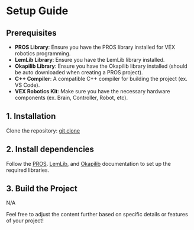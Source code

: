 # Setup Guide

## Prerequisites
- **PROS Library**: Ensure you have the PROS library installed for VEX robotics programming.
- **LemLib Library**: Ensure you have the LemLib library installed.
- **Okapilib Library**: Ensure you have the Okapilib library installed (should be auto downloaded when creating a PROS project).
- **C++ Compiler**: A compatible C++ compiler for building the project (ex. VS Code).
- **VEX Robotics Kit**: Make sure you have the necessary hardware components (ex. Brain, Controller, Robot, etc).

## 1. Installation
   Clone the repository:
   [git clone](https://github.com/AnishVDev/10R)

## 2. Install dependencies
   Follow the [PROS](https://pros.cs.purdue.edu/). [LemLib](https://lemlib.readthedocs.io/en/stable/), and [Okapilib](https://okapilib.github.io/OkapiLib/index.html/) documentation to set up the required libraries.

## 3. Build the Project
   N/A

Feel free to adjust the content further based on specific details or features of your project!
